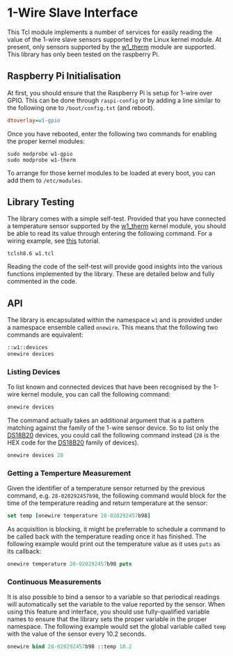 # 1-Wire Slave Interface

This Tcl module implements a number of services for easily reading the value of
the 1-wire slave sensors supported by the Linux kernel module. At present, only
sensors supported by the [w1_therm] module are supported. This library has only
been tested on the raspberry Pi.

  [w1_therm]: https://www.kernel.org/doc/Documentation/w1/slaves/w1_therm

## Raspberry Pi Initialisation

At first, you should ensure that the Raspberry Pi is setup for 1-wire over GPIO.
This can be done through `raspi-config` or by adding a line similar to the
following one to `/boot/config.txt` (and reboot).

```ini
dtoverlay=w1-gpio
```

Once you have rebooted, enter the following two commands for enabling the proper
kernel modules:

```shell
sudo modprobe w1-gpio
sudo modprobe w1-therm
```

To arrange for those kernel modules to be loaded at every boot, you can add them
to `/etc/modules`.

## Library Testing

The library comes with a simple self-test. Provided that you have connected a
temperature sensor supported by the [w1_therm] kernel module, you should be able
to read its value through entering the following command. For a wiring example,
see [this][circuitbasics] tutorial.

```shell
tclsh8.6 w1.tcl
```

  [circuitbasics]: http://www.circuitbasics.com/raspberry-pi-ds18b20-temperature-sensor-tutorial/

Reading the code of the self-test will provide good insights into the various
functions implemented by the library. These are detailed below and fully
commented in the code.

## API

The library is encapsulated within the namespace `w1` and is provided under a
namespace ensemble called `onewire`. This means that the following two commands
are equivalent:

```tcl
::w1::devices
onewire devices
```

### Listing Devices

To list known and connected devices that have been recognised by the 1-wire kernel module, you can call the following command:

```tcl
onewire devices
```

The command actually takes an additional argument that is a pattern matching
against the family of the 1-wire sensor device. So to list only the [DS18B20]
devices, you could call the following command instead (`28` is the HEX code for
the [DS18B20] family of devices).

```tcl
onewire devices 28
```

  [DS18B20]: https://www.maximintegrated.com/en/products/sensors/DS18B20.html

### Getting a Temperture Measurement

Given the identifier of a temperature sensor returned by the previous command,
e.g. `28-020292457b98`, the following command would block for the time of the
temperature reading and return temperature at the sensor:

```tcl
set temp [onewire temperature 28-020292457b98]
```

As acquisition is blocking, it might be preferrable to schedule a command to be
called back with the temperature reading once it has finished. The following
example would print out the temperature value as it uses `puts` as its callback:

```tcl
onewire temperature 28-020292457b98 puts
```

### Continuous Measurements

It is also possible to bind a sensor to a variable so that periodical readings
will automatically set the variable to the value reported by the sensor. When
using this feature and interface, you should use fully-qualified variable names
to ensure that the library sets the proper variable in the proper namespace. The
following example would set the global variable called `temp` with the value of
the sensor every 10.2 seconds.

```tcl
onewire bind 28-020292457b98 ::temp 10.2
```
